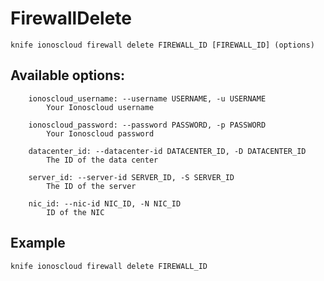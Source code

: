 # FirewallDelete



    knife ionoscloud firewall delete FIREWALL_ID [FIREWALL_ID] (options)


## Available options:

```
    ionoscloud_username: --username USERNAME, -u USERNAME
        Your Ionoscloud username

    ionoscloud_password: --password PASSWORD, -p PASSWORD
        Your Ionoscloud password

    datacenter_id: --datacenter-id DATACENTER_ID, -D DATACENTER_ID
        The ID of the data center

    server_id: --server-id SERVER_ID, -S SERVER_ID
        The ID of the server

    nic_id: --nic-id NIC_ID, -N NIC_ID
        ID of the NIC

```

## Example

    knife ionoscloud firewall delete FIREWALL_ID 
